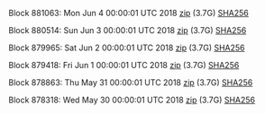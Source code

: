 Block 881063: Mon Jun  4 00:00:01 UTC 2018 [zip](https://dash-bootstrap.ams3.digitaloceanspaces.com/mainnet/2018-06-04/bootstrap.dat.zip) (3.7G) [SHA256](https://dash-bootstrap.ams3.digitaloceanspaces.com/mainnet/2018-06-04/sha256.txt)

Block 880514: Sun Jun  3 00:00:01 UTC 2018 [zip](https://dash-bootstrap.ams3.digitaloceanspaces.com/mainnet/2018-06-03/bootstrap.dat.zip) (3.7G) [SHA256](https://dash-bootstrap.ams3.digitaloceanspaces.com/mainnet/2018-06-03/sha256.txt)

Block 879965: Sat Jun  2 00:00:01 UTC 2018 [zip](https://dash-bootstrap.ams3.digitaloceanspaces.com/mainnet/2018-06-02/bootstrap.dat.zip) (3.7G) [SHA256](https://dash-bootstrap.ams3.digitaloceanspaces.com/mainnet/2018-06-02/sha256.txt)

Block 879418: Fri Jun  1 00:00:01 UTC 2018 [zip](https://dash-bootstrap.ams3.digitaloceanspaces.com/mainnet/2018-06-01/bootstrap.dat.zip) (3.7G) [SHA256](https://dash-bootstrap.ams3.digitaloceanspaces.com/mainnet/2018-06-01/sha256.txt)

Block 878863: Thu May 31 00:00:01 UTC 2018 [zip](https://dash-bootstrap.ams3.digitaloceanspaces.com/mainnet/2018-05-31/bootstrap.dat.zip) (3.7G) [SHA256](https://dash-bootstrap.ams3.digitaloceanspaces.com/mainnet/2018-05-31/sha256.txt)

Block 878318: Wed May 30 00:00:01 UTC 2018 [zip](https://dash-bootstrap.ams3.digitaloceanspaces.com/mainnet/2018-05-30/bootstrap.dat.zip) (3.7G) [SHA256](https://dash-bootstrap.ams3.digitaloceanspaces.com/mainnet/2018-05-30/sha256.txt)
